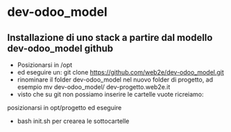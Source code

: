 # dev-odoo_model

## Installazione di uno stack a partire dal modello dev-odoo_model github

- Posizionarsi in /opt
- ed eseguire un:   git clone https://github.com/web2e/dev-odoo_model.git
- rinominare il folder dev-odoo_model nel nuovo folder di progetto, ad esempio mv dev-odoo_model/ dev-progetto.web2e.it
- visto che su git non possiamo inserire le cartelle vuote ricreiamo:

posizionarsi in opt/progetto
ed eseguire 
- bash init.sh
per crearea le sottocartelle 
